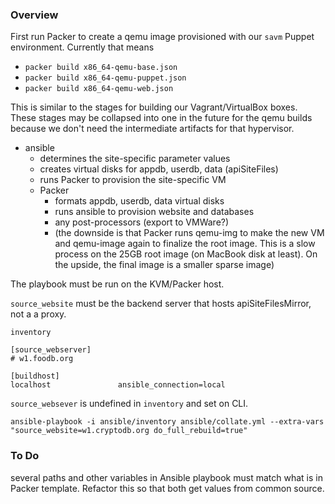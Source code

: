 
### Overview

First run Packer to create a qemu image provisioned with our `savm` Puppet
environment. Currently that means

  - `packer build x86_64-qemu-base.json`
  - `packer build x86_64-qemu-puppet.json`
  - `packer build x86_64-qemu-web.json`

This is similar to the stages for building our Vagrant/VirtualBox boxes.
These stages may be collapsed into one in the future for the qemu builds
because we don't need the intermediate artifacts for that hypervisor.

- ansible 
  - determines the site-specific parameter values
  - creates virtual disks for appdb, userdb, data (apiSiteFiles)
  - runs Packer to provision the site-specific VM
  - Packer
    - formats appdb, userdb, data virtual disks
    - runs ansible to provision website and databases
    - any post-processors (export to VMWare?)
    - (the downside is that Packer runs qemu-img to make the new VM and
    qemu-image again to finalize the root image. This is a slow process
    on the 25GB root image (on MacBook disk at least). On the upside, the final image is a smaller sparse image)

The playbook must be run on the KVM/Packer host.

`source_website` must be the backend server that hosts apiSiteFilesMirror, not a a proxy.


`inventory`

    [source_webserver]
    # w1.foodb.org

    [buildhost]
    localhost               ansible_connection=local


`source_websever` is undefined in `inventory` and set on CLI.

    ansible-playbook -i ansible/inventory ansible/collate.yml --extra-vars "source_website=w1.cryptodb.org do_full_rebuild=true"



### To Do

several paths and other variables in Ansible playbook must match what is
in Packer template. Refactor this so that both get values from common
source.
